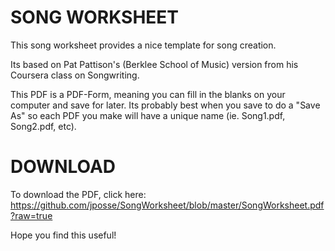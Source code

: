 SONG WORKSHEET
==============

This song worksheet provides a nice template for song creation. 

Its based on Pat Pattison's (Berklee School of Music) version from his Coursera class on Songwriting. 

This PDF is a PDF-Form, meaning you can fill in the blanks on your computer and save for later. Its probably best when you save to do a "Save As" so each PDF you make will have a unique name (ie. Song1.pdf, Song2.pdf, etc). 

DOWNLOAD 
========

To download the PDF, click here: https://github.com/jposse/SongWorksheet/blob/master/SongWorksheet.pdf?raw=true

Hope you find this useful!

 
